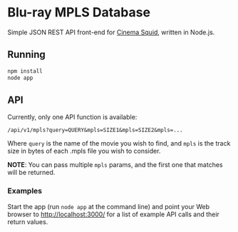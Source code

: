 # Blu-ray MPLS Database

Simple JSON REST API front-end for [Cinema Squid](http://www.cinemasquid.com/), written in Node.js.

## Running

```bash
npm install
node app
```

## API

Currently, only one API function is available:

```
/api/v1/mpls?query=QUERY&mpls=SIZE1&mpls=SIZE2&mpls=...
```

Where ```query``` is the name of the movie you wish to find, and ```mpls``` is
the track size in bytes of each .mpls file you wish to consider.

**NOTE**: You can pass multiple ```mpls``` params, and the first one that matches will be returned.

### Examples

Start the app (run ```node app``` at the command line) and point your Web browser to
[http://localhost:3000/](http://localhost:3000/) for a list of example API calls and their return values.
